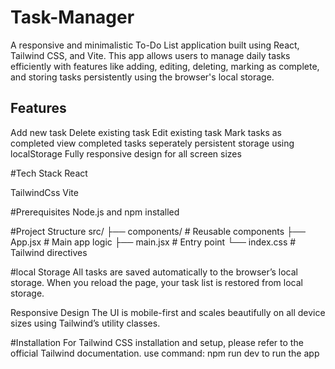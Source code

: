 # Task-Manager
A responsive and minimalistic To-Do List application built using React, Tailwind CSS, and Vite. This app allows users to manage daily tasks efficiently with features like adding, editing, deleting, marking as complete, and storing tasks persistently using the browser's local storage.

## Features
Add new task
Delete existing task
Edit existing  task
Mark tasks as completed
view completed tasks seperately
persistent storage using localStorage
Fully responsive design for all screen sizes


#Tech Stack
React


TailwindCss
Vite

#Prerequisites
Node.js and npm installed


#Project Structure
src/
├── components/   # Reusable components
├── App.jsx       # Main app logic
├── main.jsx      # Entry point
└── index.css     # Tailwind directives


#local Storage
All tasks are saved automatically to the browser’s local storage. When you reload the page, your task list is restored from local storage.

Responsive Design
The UI is mobile-first and scales beautifully on all device sizes using Tailwind’s utility classes.

#Installation
For Tailwind CSS installation and setup, please refer to the official Tailwind documentation.
use  command:
npm run dev 
to run the app
